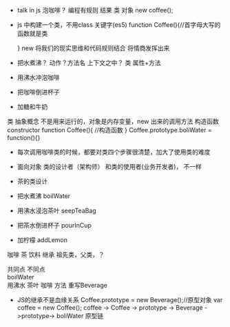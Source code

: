 - talk in js 
泡咖啡？
编程有规则
结果
类 对象
new coffee();
- js 中构建一个类，不用class 关键字(es5)
  function Coffee(){//首字母大写的函数就是类

  }
new  将我们的现实思维和代码规则结合  将情商发挥出来
- 把水煮沸？      动作？方法名    上下文之中？ 类   属性+方法
- 用沸水冲泡咖啡
- 把咖啡倒进杯子
- 加糖和牛奶

 类 抽象概念  不是用来运行的，对象是内存变量，new 出来的调用方法 构造函数 constructor
 function Coffee(){
     //构造函数
 }
 Coffee.prototype.boliWater = function(){}

 - 每次调用咖啡类的时候，都要对类四个步骤很清楚，加大了使用类的难度

 - 面向对象 
   类的设计者（架构师） 和类的使用者(业务开发者)， 不一样

- 茶的类设计
 - 把水煮沸  boilWater
 - 用沸水浸泡茶叶  seepTeaBag
 - 把茶水倒进杯子  pourInCup
 - 加柠檬  addLemon

咖啡  茶 饮料   继承
祖先类，父类，？

共同点     不同点  
boilWater  
 用沸水    茶叶 咖啡
 方法      重写Beverage

 - JS的继承不是血缘关系
Coffee.prototype = new Beverage();//原型对象
var coffee = new Coffee();
coffee -> Coffee -> prototype -> Beverage ->prototype-> boliWater 原型链


